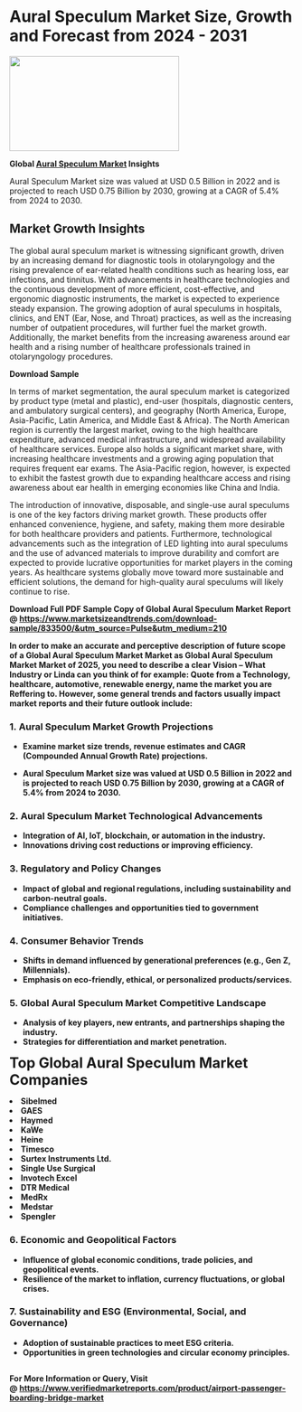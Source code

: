 <H1>Aural Speculum Market Size, Growth and Forecast from 2024 - 2031</H1><img class="aligncenter size-medium wp-image-584254" src="https://thirdeyenews.in/wp-content/uploads/2024/09/Global-Market-Research-300x168.jpeg" alt="" width="300" height="168" /><p><strong>Global&nbsp;<a href="https://www.marketsizeandtrends.com/download-sample/833500/&amp;utm_source=Pulse&amp;utm_medium=210">Aural Speculum Market</a> Insights</strong></p><p>Aural Speculum Market size was valued at USD 0.5 Billion in 2022 and is projected to reach USD 0.75 Billion by 2030, growing at a CAGR of 5.4% from 2024 to 2030.</p><p><h2>Market Growth Insights</h2> <p>The global aural speculum market is witnessing significant growth, driven by an increasing demand for diagnostic tools in otolaryngology and the rising prevalence of ear-related health conditions such as hearing loss, ear infections, and tinnitus. With advancements in healthcare technologies and the continuous development of more efficient, cost-effective, and ergonomic diagnostic instruments, the market is expected to experience steady expansion. The growing adoption of aural speculums in hospitals, clinics, and ENT (Ear, Nose, and Throat) practices, as well as the increasing number of outpatient procedures, will further fuel the market growth. Additionally, the market benefits from the increasing awareness around ear health and a rising number of healthcare professionals trained in otolaryngology procedures.</p> <p><strong>Download Sample</strong></p> <p>In terms of market segmentation, the aural speculum market is categorized by product type (metal and plastic), end-user (hospitals, diagnostic centers, and ambulatory surgical centers), and geography (North America, Europe, Asia-Pacific, Latin America, and Middle East & Africa). The North American region is currently the largest market, owing to the high healthcare expenditure, advanced medical infrastructure, and widespread availability of healthcare services. Europe also holds a significant market share, with increasing healthcare investments and a growing aging population that requires frequent ear exams. The Asia-Pacific region, however, is expected to exhibit the fastest growth due to expanding healthcare access and rising awareness about ear health in emerging economies like China and India.</p> <p>The introduction of innovative, disposable, and single-use aural speculums is one of the key factors driving market growth. These products offer enhanced convenience, hygiene, and safety, making them more desirable for both healthcare providers and patients. Furthermore, technological advancements such as the integration of LED lighting into aural speculums and the use of advanced materials to improve durability and comfort are expected to provide lucrative opportunities for market players in the coming years. As healthcare systems globally move toward more sustainable and efficient solutions, the demand for high-quality aural speculums will likely continue to rise.</p> <p><strong></p><p><span class=""><strong>Download Full PDF Sample Copy of Global Aural Speculum Market Report</strong> @ <a href="https://www.marketsizeandtrends.com/download-sample/833500/&amp;utm_source=Pulse&amp;utm_medium=210" target="_blank">https://www.marketsizeandtrends.com/download-sample/833500/&amp;utm_source=Pulse&amp;utm_medium=210</a></span></p><p>In order to make an accurate and perceptive description of future scope of a Global&nbsp;Aural Speculum Market Market as Global&nbsp;Aural Speculum Market Market of 2025, you need to describe a clear Vision &ndash; What Industry or Linda can you think of for example: Quote from a Technology, healthcare, automotive, renewable energy, name the market you are Reffering to. However, some general trends and factors usually impact market reports and their future outlook include:</p><h3>1.&nbsp;<strong>Aural Speculum Market Growth Projections</strong></h3><ul><li>Examine market size trends, revenue estimates and CAGR (Compounded Annual Growth Rate) projections.</li><li><p>Aural Speculum Market size was valued at USD 0.5 Billion in 2022 and is projected to reach USD 0.75 Billion by 2030, growing at a CAGR of 5.4% from 2024 to 2030.</p></li></ul><h3>2.&nbsp;<strong>Aural Speculum Market Technological Advancements</strong></h3><ul><li>Integration of AI, IoT, blockchain, or automation in the industry.</li><li>Innovations driving cost reductions or improving efficiency.</li></ul><h3>3.&nbsp;<strong>Regulatory and Policy Changes</strong></h3><ul><li>Impact of global and regional regulations, including sustainability and carbon-neutral goals.</li><li>Compliance challenges and opportunities tied to government initiatives.</li></ul><h3>4.&nbsp;<strong>Consumer Behavior Trends</strong></h3><ul><li>Shifts in demand influenced by generational preferences (e.g., Gen Z, Millennials).</li><li>Emphasis on eco-friendly, ethical, or personalized products/services.</li></ul><h3>5.&nbsp;<strong>Global Aural Speculum Market Competitive Landscape</strong></h3><ul><li>Analysis of key players, new entrants, and partnerships shaping the industry.</li><li>Strategies for differentiation and market penetration.</li></ul><p data-pm-slice="1 1 []"><span style="color: inherit; font-family: inherit; font-size: 25px;">Top Global Aural Speculum Market Companies</span></p><div class="" data-test-id=""><p><li>Sibelmed</li><li> GAES</li><li> Haymed</li><li> KaWe</li><li> Heine</li><li> Timesco</li><li> Surtex Instruments Ltd.</li><li> Single Use Surgical</li><li> Invotech Excel</li><li> DTR Medical</li><li> MedRx</li><li> Medstar</li><li> Spengler</li></p></div><h3>6.&nbsp;<strong>Economic and Geopolitical Factors</strong></h3><ul><li>Influence of global economic conditions, trade policies, and geopolitical events.</li><li>Resilience of the market to inflation, currency fluctuations, or global crises.</li></ul><h3>7.&nbsp;<strong>Sustainability and ESG (Environmental, Social, and Governance)</strong></h3><ul><li>Adoption of sustainable practices to meet ESG criteria.</li><li>Opportunities in green technologies and circular economy principles.</li></ul><h2><strong style="font-size: 14px;">For More Information or Query, Visit @&nbsp;</strong><a style="background-color: #ffffff; font-size: 14px;" href="https://www.marketsizeandtrends.com/report/aural-speculum-market/" target="_blank">https://www.verifiedmarketreports.com/product/airport-passenger-boarding-bridge-market</a></h2>
